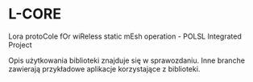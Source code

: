 # L-CORE
Lora protoCole fOr wiReless static mEsh operation - POLSL Integrated Project

Opis użytkowania biblioteki znajduje się w sprawozdaniu.
Inne branche zawierają przykładowe aplikacje korzystające z biblioteki.
